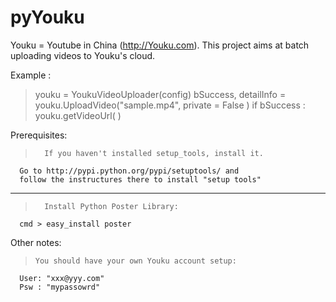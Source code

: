 pyYouku
=======

Youku = Youtube in China (http://Youku.com).
This project aims at batch uploading videos to Youku's cloud.

Example :
>    youku = YoukuVideoUploader(config)
      bSuccess, detailInfo = youku.UploadVideo("sample.mp4", private = False )
      if bSuccess :
      	youku.getVideoUrl( )	


Prerequisites:

>       If you haven't installed setup_tools, install it. 
      Go to http://pypi.python.org/pypi/setuptools/ and 
      follow the instructures there to install "setup tools"
---------------------------------------------------------------
>       Install Python Poster Library:    
      cmd > easy_install poster



Other notes:
>     You should have your own Youku account setup:
      User: "xxx@yyy.com"
      Psw : "mypassowrd"


